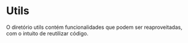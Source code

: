 # Utils

O diretório utils contém funcionalidades que podem ser reaproveitadas, com o intuito de reutilizar código.